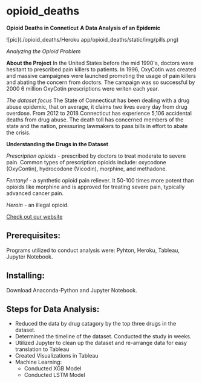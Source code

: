 # opioid_deaths
**Opioid Deaths in Conneticut**
**A Data Analysis of an Epidemic**

![pic](./opioid_deaths/Heroku app/opioid_deaths/static/img/pills.png)

*Analyzing the Opioid Problem*

**About the Project**
In the United States before the mid 1990's, doctors were hesitant to prescribed pain killers to patients. In 1996, OxyCotin was created and massive campaignes were launched promoting the usage of pain killers and abating the concern from doctors. The campaign was so successful by 2000 6 million OxyCotin prescriptions were writen each year. 

*The dataset focus*
The State of Connecticut has been dealing with a drug abuse epidemic, that on average, it claims two lives every day from drug overdose.
From 2012 to 2018 Connecticut has experience 5,106 accidental deaths from drug abuse. The death toll has concerned members of the state and the nation, pressuring lawmakers to pass bills in effort to abate the crisis.

**Understanding the Drugs in the Dataset**

*Prescription opioids* - prescribed by doctors to treat moderate to severe pain. Common types of prescription opioids include: oxycodone (OxyContin), hydrocodone (Vicodin), morphine, and methadone.

*Fentanyl* - a synthetic opioid pain reliever. It 50-100 times more potent than opioids like morphine and is approved for treating severe pain, typically advanced cancer pain.

*Heroin* - an illegal opioid.

[Check out our website](https://opioids-in-ct.herokuapp.com/)

## Prerequisites: 
Programs utilized to conduct analysis were: Pyhton, Heroku, Tableau, Jupyter Notebook. 

## Installing: 
Download Anaconda-Python and Jupyter Notebook. 

## Steps for Data Analysis: 
* Reduced the data by drug catagory by the top three drugs in the dataset. 
* Determined the timeline of the dataset. Conducted the study in weeks. 
* Utilized Jupyter to clean up the dataset and re-arrange data for easy translation to Tableau 
* Created Visualizations in Tableau 
* Machine Learning: 
    * Conducted XGB Model 
    * Conducted LSTM Model 

 













